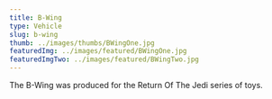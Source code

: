 ```yaml
---
title: B-Wing
type: Vehicle
slug: b-wing
thumb: ../images/thumbs/BWingOne.jpg
featuredImg: ../images/featured/BWingOne.jpg
featuredImgTwo: ../images/featured/BWingTwo.jpg
---
```


The B-Wing was produced for the Return Of The Jedi series of toys.
